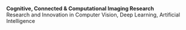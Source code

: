 **Cognitive, Connected & Computational Imaging Research** \
Research and Innovation in Computer Vision, Deep Learning, Artificial Intelligence
